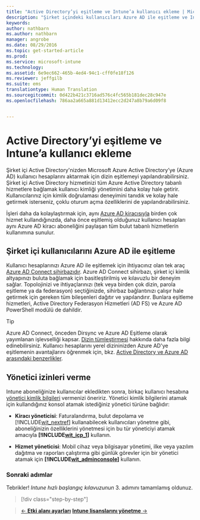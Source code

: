 ```yaml
---
title: "Active Directory’yi eşitleme ve Intune’a kullanıcı ekleme | Microsoft Intune"
description: "Şirket içindeki kullanıcıları Azure AD ile eşitleme ve Intune aboneliğiniz için yönetici izinleri verme"
keywords: 
author: nathbarn
ms.author: nathbarn
manager: angrobe
ms.date: 08/29/2016
ms.topic: get-started-article
ms.prod: 
ms.service: microsoft-intune
ms.technology: 
ms.assetid: 6e9ec662-465b-4ed4-94c1-cff0fe18f126
ms.reviewer: jeffgilb
ms.suite: ems
translationtype: Human Translation
ms.sourcegitcommit: 0d422b421c3716ad576c4fc565b181dec28c947e
ms.openlocfilehash: 786aa2a665a881d13412ecc2d247a8b79a6d09f8


---
```



# Active Directory’yi eşitleme ve Intune’a kullanıcı ekleme
Şirket içi Active Directory'nizden Microsoft Azure Active Directory’ye (Azure AD) kullanıcı hesaplarını aktarmak için dizin eşitlemeyi yapılandırabilirsiniz. Şirket içi Active Directory hizmetinizi tüm Azure Active Directory tabanlı hizmetlere bağlamak kullanıcı kimliği yönetimini daha kolay hale getirir. Kullanıcılarınız için kimlik doğrulaması deneyimini tanıdık ve kolay hale getirmek isterseniz, çoklu oturum açma özelliklerini de yapılandırabilirsiniz.

İşleri daha da kolaylaştırmak için, aynı [Azure AD kiracısıyla](http://technet.microsoft.com/library/jj573650.aspx#BKMK_WhatIsAnAzureADTenant) birden çok hizmet kullandığınızda, daha önce eşitlemiş olduğunuz kullanıcı hesapları aynı Azure AD kiracı aboneliğini paylaşan tüm bulut tabanlı hizmetlerin kullanımına sunulur.

## Şirket içi kullanıcılarını Azure AD ile eşitleme
Kullanıcı hesaplarınızı Azure AD ile eşitlemek için ihtiyacınız olan tek araç [Azure AD Connect sihirbazıdır](https://www.microsoft.com/download/details.aspx?id=47594). Azure AD Connect sihirbazı, şirket içi kimlik altyapınızı buluta bağlamak için basitleştirilmiş ve kılavuzlu bir deneyim sağlar.  Topolojinizi ve ihtiyaçlarınızı (tek veya birden çok dizin, parola eşitleme ya da federasyon) seçtiğinizde, sihirbaz bağlantınızı çalışır hale getirmek için gereken tüm bileşenleri dağıtır ve yapılandırır. Bunlara eşitleme hizmetleri, Active Directory Federasyon Hizmetleri (AD FS) ve Azure AD PowerShell modülü de dahildir.

> [!TIP]
> Azure AD Connect, önceden Dirsync ve Azure AD Eşitleme olarak yayımlanan işlevselliği kapsar. [Dizin tümleştirmesi](http://technet.microsoft.com/library/jj573653.aspx) hakkında daha fazla bilgi edinebilirsiniz. Kullanıcı hesaplarını yerel dizininizden Azure AD'ye eşitlemenin avantajlarını öğrenmek için, bkz. [Active Directory ve Azure AD arasındaki benzerlikler](http://technet.microsoft.com/library/dn518177.aspx).

## Yönetici izinleri verme
Intune aboneliğinize kullanıcılar ekledikten sonra, birkaç kullanıcı hesabına [yönetici kimlik bilgileri](administrative-accounts-websites-perms.md) vermenizi öneririz. Yönetici kimlik bilgilerini atamak için kullandığınız konsol atamak istediğiniz yönetici türüne bağlıdır:

-   **Kiracı yöneticisi**: Faturalandırma, bulut depolama ve [!INCLUDE[wit_nextref](../includes/wit_nextref_md.md)] kullanabilecek kullanıcıları yönetme gibi, aboneliğinizin özelliklerini yönetmesi için bu tür yöneticiyi atamak amacıyla **[!INCLUDE[wit_icp_1](../includes/wit_icp_1_md.md)]** kullanın.

-   **Hizmet yöneticisi**: Mobil cihaz veya bilgisayar yönetimi, ilke veya yazılım dağıtma ve raporları çalıştırma gibi günlük görevler için bir yönetici atamak için **[!INCLUDE[wit_adminconsole](../includes/wit_adminconsole_md.md)]** kullanın.


### Sonraki adımlar
Tebrikler! *Intune hızlı başlangıç kılavuzunun* 3. adımını tamamlamış oldunuz.

>[!div class="step-by-step"]

>[&larr; **Etki alanı ayarları**](.\start-with-a-paid-subscription-to-microsoft-intune-step-2.md)     [**Intune lisanslarını yönetme** &rarr;](.\start-with-a-paid-subscription-to-microsoft-intune-step-4.md)  



<!--HONumber=Oct16_HO4-->


